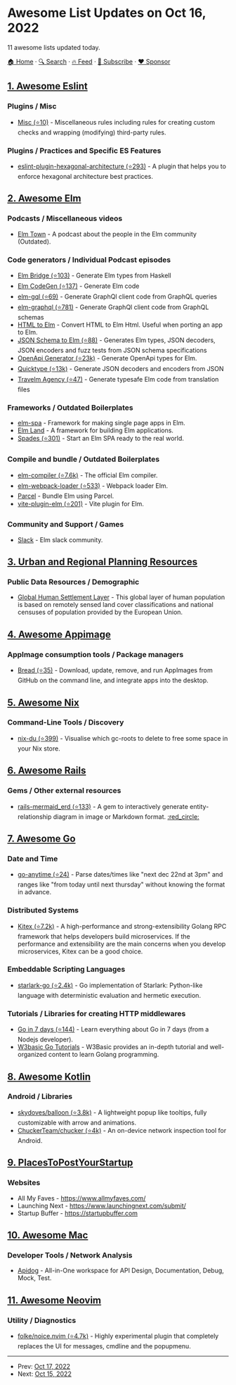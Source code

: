 # Awesome List Updates on Oct 16, 2022

11 awesome lists updated today.

[🏠 Home](/README.md) · [🔍 Search](https://www.trackawesomelist.com/search/) · [🔥 Feed](https://www.trackawesomelist.com/rss.xml) · [📮 Subscribe](https://trackawesomelist.us17.list-manage.com/subscribe?u=d2f0117aa829c83a63ec63c2f&id=36a103854c) · [❤️  Sponsor](https://github.com/sponsors/theowenyoung)



## [1. Awesome Eslint](/content/dustinspecker/awesome-eslint/README.md)

### Plugins / Misc

*   [Misc (⭐10)](https://github.com/ilyub/eslint-plugin-misc) - Miscellaneous rules including rules for creating custom checks and wrapping (modifying) third-party rules.

### Plugins / Practices and Specific ES Features

*   [eslint-plugin-hexagonal-architecture (⭐293)](https://github.com/CodelyTV/eslint-plugin-hexagonal-architecture) - A plugin that helps you to enforce hexagonal architecture best practices.

## [2. Awesome Elm](/content/sporto/awesome-elm/README.md)

### Podcasts / Miscellaneous videos

*   [Elm Town](https://elmtown.github.io/) - A podcast about the people in the Elm community (Outdated).

### Code generators / Individual Podcast episodes

*   [Elm Bridge (⭐103)](https://github.com/agrafix/elm-bridge) - Generate Elm types from Haskell
*   [Elm CodeGen (⭐137)](https://github.com/mdgriffith/elm-codegen) - Generate Elm code
*   [elm-gql (⭐69)](https://github.com/vendrinc/elm-gql) - Generate GraphQl client code from GraphQL queries
*   [elm-graphql (⭐781)](https://github.com/dillonkearns/elm-graphql) - Generate GraphQl client code from GraphQL schemas
*   [HTML to Elm](http://mbylstra.github.io/html-to-elm/) - Convert HTML to Elm Html. Useful when porting an app to Elm.
*   [JSON Schema to Elm (⭐88)](https://github.com/dragonwasrobot/json-schema-to-elm) - Generates Elm types, JSON decoders, JSON encoders and fuzz tests from JSON schema specifications
*   [OpenApi Generator (⭐23k)](https://github.com/OpenAPITools/openapi-generator) - Generate OpenApi types for Elm.
*   [Quicktype (⭐13k)](https://github.com/quicktype/quicktype) - Generate JSON decoders and encoders from JSON
*   [Travelm Agency (⭐47)](https://github.com/andreasewering/travelm-agency) - Generate typesafe Elm code from translation files

### Frameworks / Outdated Boilerplates

*   [elm-spa](https://www.elm-spa.dev/) - Framework for making single page apps in Elm.
*   [Elm Land](https://elm.land/) - A framework for building Elm applications.
*   [Spades (⭐301)](https://github.com/rogeriochaves/spades) - Start an Elm SPA ready to the real world.

### Compile and bundle / Outdated Boilerplates

*   [elm-compiler (⭐7.6k)](https://github.com/elm/compiler) - The official Elm compiler.
*   [elm-webpack-loader (⭐533)](https://github.com/elm-community/elm-webpack-loader) - Webpack loader Elm.
*   [Parcel](https://parceljs.org/languages/elm/) - Bundle Elm using Parcel.
*   [vite-plugin-elm (⭐201)](https://github.com/hmsk/vite-plugin-elm) - Vite plugin for Elm.

### Community and Support / Games

*   [Slack](https://elm-lang.org/community/slack) - Elm slack community.

## [3. Urban and Regional Planning Resources](/content/APA-Technology-Division/urban-and-regional-planning-resources/README.md)

### Public Data Resources / Demographic

*   [Global Human Settlement Layer](https://ghsl.jrc.ec.europa.eu/download.php?ds=pop) - This global layer of human population is based on remotely sensed land cover classifications and national censuses of population provided by the European Union.

## [4. Awesome Appimage](/content/AppImageCommunity/awesome-appimage/README.md)

### AppImage consumption tools / Package managers

*   [Bread (⭐35)](https://github.com/pegvin/bread) - Download, update, remove, and run AppImages from GitHub on the command line, and integrate apps into the desktop.

## [5. Awesome Nix](/content/nix-community/awesome-nix/README.md)

### Command-Line Tools / Discovery

*   [nix-du (⭐399)](https://github.com/symphorien/nix-du) - Visualise which gc-roots to delete to free some space in your Nix store.

## [6. Awesome Rails](/content/gramantin/awesome-rails/README.md)

### Gems / Other external resources

*   [rails-mermaid\_erd (⭐133)](https://github.com/koedame/rails-mermaid_erd) - A gem to interactively generate entity-relationship diagram in image or Markdown format. [:red\_circle:](https://rubygems.org/gems/rails-mermaid_erd)

## [7. Awesome Go](/content/avelino/awesome-go/README.md)

### Date and Time

*   [go-anytime (⭐24)](https://github.com/ijt/go-anytime) - Parse dates/times like "next dec 22nd at 3pm" and ranges like "from today until next thursday" without knowing the format in advance.

### Distributed Systems

*   [Kitex (⭐7.2k)](https://github.com/cloudwego/kitex) - A high-performance and strong-extensibility Golang RPC framework that helps developers build microservices. If the performance and extensibility are the main concerns when you develop microservices, Kitex can be a good choice.

### Embeddable Scripting Languages

*   [starlark-go (⭐2.4k)](https://github.com/google/starlark-go) - Go implementation of Starlark: Python-like language with deterministic evaluation and hermetic execution.

### Tutorials / Libraries for creating HTTP middlewares

*   [Go in 7 days (⭐144)](https://github.com/harrytran103/7_days_of_go) - Learn everything about Go in 7 days (from a Nodejs developer).
*   [W3basic Go Tutorials](https://www.w3basic.com/golang/) - W3Basic provides an in-depth tutorial and well-organized content to learn Golang programming.

## [8. Awesome Kotlin](/content/KotlinBy/awesome-kotlin/README.md)

### Android / Libraries

*   [skydoves/balloon (⭐3.8k)](https://github.com/skydoves/balloon) - A lightweight popup like tooltips, fully customizable with arrow and animations.
*   [ChuckerTeam/chucker (⭐4k)](https://github.com/ChuckerTeam/chucker) - An on-device network inspection tool for Android.

## [9. PlacesToPostYourStartup](/content/mmccaff/PlacesToPostYourStartup/README.md)

### Websites

*   All My Faves - <https://www.allmyfaves.com/>
*   Launching Next - <https://www.launchingnext.com/submit/>
*   Startup Buffer - <https://startupbuffer.com>

## [10. Awesome Mac](/content/jaywcjlove/awesome-mac/README.md)

### Developer Tools / Network Analysis

*   [Apidog](https://www.apidog.com/) - All-in-One workspace for API Design, Documentation, Debug, Mock, Test.

## [11. Awesome Neovim](/content/rockerBOO/awesome-neovim/README.md)

### Utility / Diagnostics

*   [folke/noice.nvim (⭐4.7k)](https://github.com/folke/noice.nvim) - Highly experimental plugin that completely replaces the UI for messages, cmdline and the popupmenu.

---

- Prev: [Oct 17, 2022](/content/2022/10/17/README.md)
- Next: [Oct 15, 2022](/content/2022/10/15/README.md)